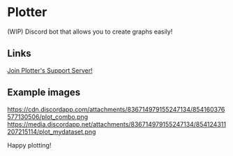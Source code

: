 # Plotter
(WIP) Discord bot that allows you to create graphs easily!

## Links
[Join Plotter's Support Server!](https://discord.gg/c9TJZkdEcY)

## Example images
https://cdn.discordapp.com/attachments/836714979155247134/854160376577130506/plot_combo.png
https://media.discordapp.net/attachments/836714979155247134/854124311207215114/plot_mydataset.png


Happy plotting! 

